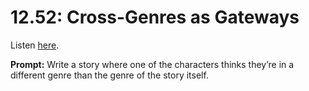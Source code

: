 # 12.52: Cross-Genres as Gateways 

Listen [here](http://www.writingexcuses.com/2017/12/24/12-52-cross-genres-as-gateways/). 

**Prompt:** Write a story where one of the characters thinks they’re in a different genre than the genre of the story itself.